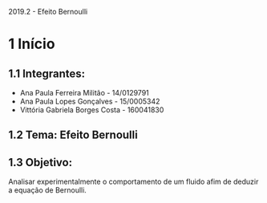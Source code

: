 2019.2 - Efeito Bernoulli

# 1 Início 

## 1.1 Integrantes: 
* Ana Paula Ferreira Militão - 14/0129791
* Ana Paula Lopes Gonçalves - 15/0005342
* Vittória Gabriela Borges Costa - 160041830

## 1.2 Tema: Efeito Bernoulli

## 1.3 Objetivo: 
Analisar experimentalmente o comportamento de um fluido afim de deduzir a equação de Bernoulli. 
